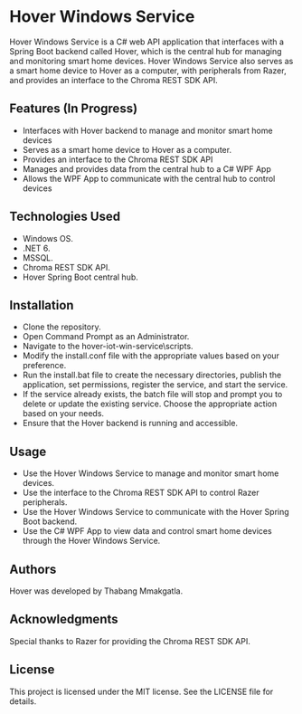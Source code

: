 # Hover Windows Service
Hover Windows Service is a C# web API application that interfaces with a Spring Boot backend called Hover, which is the central hub for managing and monitoring smart home devices. Hover Windows Service also serves as a smart home device to Hover as a computer, with peripherals from Razer, and provides an interface to the Chroma REST SDK API.

## Features (In Progress)
* Interfaces with Hover backend to manage and monitor smart home devices
* Serves as a smart home device to Hover as a computer.
* Provides an interface to the Chroma REST SDK API
* Manages and provides data from the central hub to a C# WPF App
* Allows the WPF App to communicate with the central hub to control devices

## Technologies Used
* Windows OS.
* .NET 6.
* MSSQL.
* Chroma REST SDK API.
* Hover Spring Boot central hub.

## Installation
* Clone the repository.
* Open Command Prompt as an Administrator.
* Navigate to the hover-iot-win-service\scripts.
* Modify the install.conf file with the appropriate values based on your preference.
* Run the install.bat file to create the necessary directories, publish the application, set permissions, register the service, and start the service. 
* If the service already exists, the batch file will stop and prompt you to delete or update the existing service. Choose the appropriate action based on your needs.
* Ensure that the Hover backend is running and accessible.

## Usage
* Use the Hover Windows Service to manage and monitor smart home devices.
* Use the interface to the Chroma REST SDK API to control Razer peripherals.
* Use the Hover Windows Service to communicate with the Hover Spring Boot backend.
* Use the C# WPF App to view data and control smart home devices through the Hover Windows Service.

## Authors
Hover was developed by Thabang Mmakgatla.

## Acknowledgments
Special thanks to Razer for providing the Chroma REST SDK API.

## License
This project is licensed under the MIT license. See the LICENSE file for details.